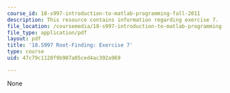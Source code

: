 ```yaml
---
course_id: 18-s997-introduction-to-matlab-programming-fall-2011
description: This resource contains information regarding exercise 7.
file_location: /coursemedia/18-s997-introduction-to-matlab-programming-fall-2011/47c79c1120f9b907a05ced4ac392a969_MIT18_S997F11_Exercise_7.pdf
file_type: application/pdf
layout: pdf
title: '18.S997 Root-Finding: Exercise 7'
type: course
uid: 47c79c1120f9b907a05ced4ac392a969

---
```

None